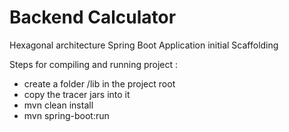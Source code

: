 # Backend Calculator

Hexagonal architecture Spring Boot Application initial Scaffolding

Steps for compiling and running project :
- create a folder /lib in the project root
- copy the tracer jars into it
- mvn clean install
- mvn spring-boot:run

